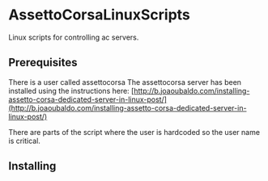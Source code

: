 # AssettoCorsaLinuxScripts
Linux scripts for controlling ac servers.

## Prerequisites
There is a user called assettocorsa
The assettocorsa server has been installed using the instructions here: [http://b.joaoubaldo.com/installing-assetto-corsa-dedicated-server-in-linux-post/](http://b.joaoubaldo.com/installing-assetto-corsa-dedicated-server-in-linux-post/) 

There are parts of the script where the user is hardcoded so the user name is critical.

## Installing
